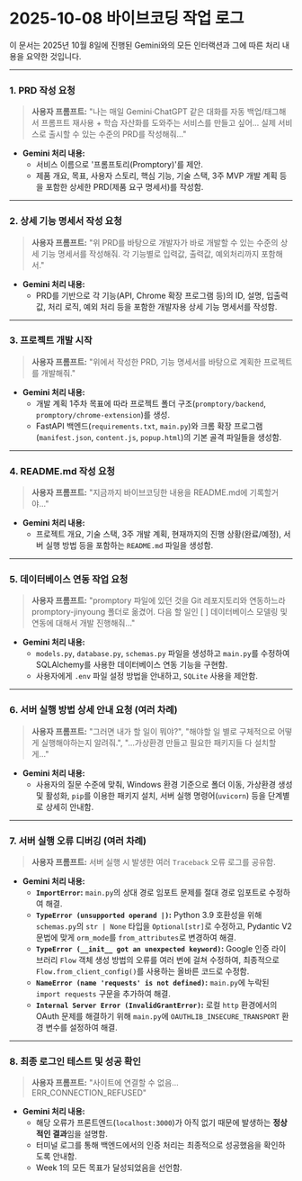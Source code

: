 # 2025-10-08 바이브코딩 작업 로그

이 문서는 2025년 10월 8일에 진행된 Gemini와의 모든 인터랙션과 그에 따른 처리 내용을 요약한 것입니다.

---

### 1. PRD 작성 요청

> **사용자 프롬프트:** "나는 매일 Gemini·ChatGPT 같은 대화를 자동 백업/태그해서 프롬프트 재사용 + 학습 자산화를 도와주는 서비스를 만들고 싶어... 실제 서비스로 출시할 수 있는 수준의 PRD를 작성해줘..."

- **Gemini 처리 내용:**
  - 서비스 이름으로 '프롬프토리(Promptory)'를 제안.
  - 제품 개요, 목표, 사용자 스토리, 핵심 기능, 기술 스택, 3주 MVP 개발 계획 등을 포함한 상세한 PRD(제품 요구 명세서)를 작성함.

---

### 2. 상세 기능 명세서 작성 요청

> **사용자 프롬프트:** "위 PRD를 바탕으로 개발자가 바로 개발할 수 있는 수준의 상세 기능 명세서를 작성해줘. 각 기능별로 입력값, 출력값, 예외처리까지 포함해서."

- **Gemini 처리 내용:**
  - PRD를 기반으로 각 기능(API, Chrome 확장 프로그램 등)의 ID, 설명, 입출력 값, 처리 로직, 예외 처리 등을 포함한 개발자용 상세 기능 명세서를 작성함.

---

### 3. 프로젝트 개발 시작

> **사용자 프롬프트:** "위에서 작성한 PRD, 기능 명세서를 바탕으로 계획한 프로젝트를 개발해줘."

- **Gemini 처리 내용:**
  - 개발 계획 1주차 목표에 따라 프로젝트 폴더 구조(`promptory/backend`, `promptory/chrome-extension`)를 생성.
  - FastAPI 백엔드(`requirements.txt`, `main.py`)와 크롬 확장 프로그램(`manifest.json`, `content.js`, `popup.html`)의 기본 골격 파일들을 생성함.

---

### 4. README.md 작성 요청

> **사용자 프롬프트:** "지금까지 바이브코딩한 내용을 README.md에 기록할거야..."

- **Gemini 처리 내용:**
  - 프로젝트 개요, 기술 스택, 3주 개발 계획, 현재까지의 진행 상황(완료/예정), 서버 실행 방법 등을 포함하는 `README.md` 파일을 생성함.

---

### 5. 데이터베이스 연동 작업 요청

> **사용자 프롬프트:** "promptory 파일에 있던 것을 Git 레포지토리와 연동하느라 promptory-jinyoung 폴더로 옮겼어. 다음 할 일인 [ ] 데이터베이스 모델링 및 연동에 대해서 개발 진행해줘..."

- **Gemini 처리 내용:**
  - `models.py`, `database.py`, `schemas.py` 파일을 생성하고 `main.py`를 수정하여 SQLAlchemy를 사용한 데이터베이스 연동 기능을 구현함.
  - 사용자에게 `.env` 파일 설정 방법을 안내하고, `SQLite` 사용을 제안함.

---

### 6. 서버 실행 방법 상세 안내 요청 (여러 차례)

> **사용자 프롬프트:** "그러면 내가 할 일이 뭐야?", "해야할 일 별로 구체적으로 어떻게 실행해야하는지 알려줘.", "...가상환경 만들고 필요한 패키지들 다 설치할게..."

- **Gemini 처리 내용:**
  - 사용자의 질문 수준에 맞춰, Windows 환경 기준으로 폴더 이동, 가상환경 생성 및 활성화, `pip`를 이용한 패키지 설치, 서버 실행 명령어(`uvicorn`) 등을 단계별로 상세히 안내함.

---

### 7. 서버 실행 오류 디버깅 (여러 차례)

> **사용자 프롬프트:** 서버 실행 시 발생한 여러 `Traceback` 오류 로그를 공유함.

- **Gemini 처리 내용:**
  - **`ImportError`:** `main.py`의 상대 경로 임포트 문제를 절대 경로 임포트로 수정하여 해결.
  - **`TypeError (unsupported operand |)`:** Python 3.9 호환성을 위해 `schemas.py`의 `str | None` 타입을 `Optional[str]`로 수정하고, Pydantic V2 문법에 맞게 `orm_mode`를 `from_attributes`로 변경하여 해결.
  - **`TypeError (__init__ got an unexpected keyword)`:** Google 인증 라이브러리 `Flow` 객체 생성 방법의 오류를 여러 번에 걸쳐 수정하여, 최종적으로 `Flow.from_client_config()`를 사용하는 올바른 코드로 수정함.
  - **`NameError (name 'requests' is not defined)`:** `main.py`에 누락된 `import requests` 구문을 추가하여 해결.
  - **`Internal Server Error (InvalidGrantError)`:** 로컬 `http` 환경에서의 OAuth 문제를 해결하기 위해 `main.py`에 `OAUTHLIB_INSECURE_TRANSPORT` 환경 변수를 설정하여 해결.

---

### 8. 최종 로그인 테스트 및 성공 확인

> **사용자 프롬프트:** "사이트에 연결할 수 없음... ERR_CONNECTION_REFUSED" 

- **Gemini 처리 내용:**
  - 해당 오류가 프론트엔드(`localhost:3000`)가 아직 없기 때문에 발생하는 **정상적인 결과**임을 설명함.
  - 터미널 로그를 통해 백엔드에서의 인증 처리는 최종적으로 성공했음을 확인하도록 안내함.
  - Week 1의 모든 목표가 달성되었음을 선언함.
